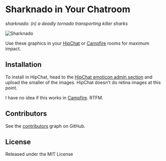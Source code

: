 Sharknado in Your Chatroom
==========================

_sharknado: (n) a deadly tornado transporting killer sharks_

![Sharknado](https://raw.github.com/streeter/sharknado/master/sharknado@2x.png "Sharknado")

Use these graphics in your [HipChat][hipchat] or [Campfire](campfire) rooms for maximum impact.


Installation
------------

To install in HipChat, head to the [HipChat emoticon admin section][hipchat] and upload the smaller of the images. HipChat doesn't do retina images at this point.

I have no idea if this works in [Campfire][campfire]. RTFM.


Contributors
------------

See the [contributors](https://github.com/streeter/sharknado/graphs/contributors) graph on GitHub.

License
-------

Released under the MIT License


[hipchat]: https://educreations.hipchat.com/admin/emoticons
[campfire]: http://campfirenow.com/
